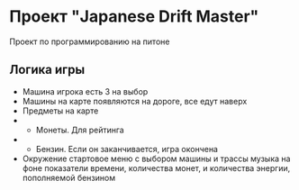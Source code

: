 # Проект "Japanese Drift Master"

Проект по программированию на питоне

## Логика игры

- Машина игрока
    есть 3 на выбор
- Машины на карте
    появляются на дороге, все едут наверх
- Предметы на карте
- - Монеты.
        Для рейтинга
- - Бензин.
        Если он заканчивается, игра окончена
- Окружение
        стартовое меню с выбором машины и трассы
        музыка на фоне
        показатели времени, количества монет, и количества энергии, пополняемой бензином
